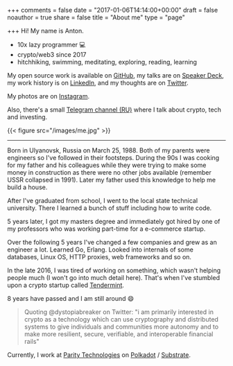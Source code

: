 +++
comments = false
date = "2017-01-06T14:14:00+00:00"
draft = false
noauthor = true
share = false
title = "About me"
type = "page"

+++
Hi! My name is Anton.

- 10x lazy programmer 💻
- crypto/web3 since 2017
- hitchhiking, swimming, meditating, exploring, reading, learning

My open source work is available on [GitHub](https://github.com/melekes/), my
talks are on [Speaker Deck](https://speakerdeck.com/melekes), my work history
is on [LinkedIn](http://www.linkedin.com/in/melekes), and my thoughts are
on [Twitter](https://twitter.com/_melekes).

My photos are on [Instagram](http://instagram.com/_melekes).

Also, there's a small [Telegram channel (RU)](https://t.me/homeonrails) where I talk about crypto, tech
and investing.

{{< figure src="/images/me.jpg" >}}

---

Born in Ulyanovsk, Russia on March 25, 1988. Both of my parents were engineers
so I've followed in their footsteps. During the 90s I was cooking for my father
and his colleagues while they were trying to make some money in construction as
there were no other jobs available (remember USSR collapsed in 1991). Later my
father used this knowledge to help me build a house.

After I've graduated from school, I went to the local state technical
university. There I learned a bunch of stuff including how to write code.

5 years later, I got my masters degree and immediately got hired by one of my
professors who was working part-time for a e-commerce startup.

Over the following 5 years I've changed a few companies and grew as an engineer
a lot. Learned Go, Erlang. Looked into internals of some databases, Linux OS,
HTTP proxies, web frameworks and so on.

In the late 2016, I was tired of working on something, which wasn't helping
people much (I won't go into much detail here). That's when I've stumbled upon
a crypto startup called [Tendermint](https://tendermint.com/).

8 years have passed and I am still around 😄

> Quoting @dystopiabreaker on Twitter: "i am primarily interested in crypto as a technology which can use cryptography and distributed systems to give individuals and communities more autonomy and to make more resilient, secure, verifiable, and interoperable financial rails"

Currently, I work at [Parity Technologies](https://www.parity.io/) on
[Polkadot](https://polkadot.network/) / [Substrate](https://substrate.io/).
